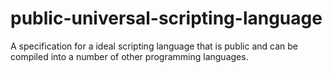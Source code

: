 # public-universal-scripting-language
A specification for a ideal scripting language that is public and can be compiled into a number of other programming languages.
